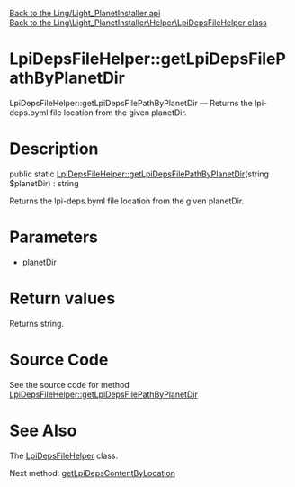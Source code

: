 [Back to the Ling/Light_PlanetInstaller api](https://github.com/lingtalfi/Light_PlanetInstaller/blob/master/doc/api/Ling/Light_PlanetInstaller.md)<br>
[Back to the Ling\Light_PlanetInstaller\Helper\LpiDepsFileHelper class](https://github.com/lingtalfi/Light_PlanetInstaller/blob/master/doc/api/Ling/Light_PlanetInstaller/Helper/LpiDepsFileHelper.md)


LpiDepsFileHelper::getLpiDepsFilePathByPlanetDir
================



LpiDepsFileHelper::getLpiDepsFilePathByPlanetDir — Returns the lpi-deps.byml file location from the given planetDir.




Description
================


public static [LpiDepsFileHelper::getLpiDepsFilePathByPlanetDir](https://github.com/lingtalfi/Light_PlanetInstaller/blob/master/doc/api/Ling/Light_PlanetInstaller/Helper/LpiDepsFileHelper/getLpiDepsFilePathByPlanetDir.md)(string $planetDir) : string




Returns the lpi-deps.byml file location from the given planetDir.




Parameters
================


- planetDir

    


Return values
================

Returns string.








Source Code
===========
See the source code for method [LpiDepsFileHelper::getLpiDepsFilePathByPlanetDir](https://github.com/lingtalfi/Light_PlanetInstaller/blob/master/Helper/LpiDepsFileHelper.php#L25-L28)


See Also
================

The [LpiDepsFileHelper](https://github.com/lingtalfi/Light_PlanetInstaller/blob/master/doc/api/Ling/Light_PlanetInstaller/Helper/LpiDepsFileHelper.md) class.

Next method: [getLpiDepsContentByLocation](https://github.com/lingtalfi/Light_PlanetInstaller/blob/master/doc/api/Ling/Light_PlanetInstaller/Helper/LpiDepsFileHelper/getLpiDepsContentByLocation.md)<br>

